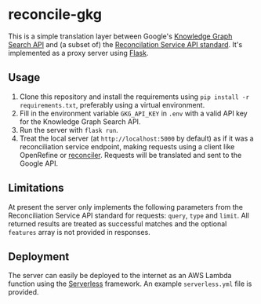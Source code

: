 # reconcile-gkg

This is a simple translation layer between Google's [Knowledge Graph Search API](https://developers.google.com/knowledge-graph) and (a subset of) the [Reconcilation Service API standard](https://reconciliation-api.github.io/specs/latest/). It's implemented as a proxy server using [Flask](https://flask.palletsprojects.com/en/1.1.x/).

## Usage

1. Clone this repository and install the requirements using `pip install -r requirements.txt`, preferably using a virtual environment.
2. Fill in the environment variable `GKG_API_KEY` in `.env` with a valid API key for the Knowledge Graph Search API.
3. Run the server with `flask run`.
4. Treat the local server (at `http://localhost:5000` by default) as if it was a reconciliation service endpoint, making requests using a client like OpenRefine or [reconciler](https://github.com/global-witness/reconciler). Requests will be translated and sent to the Google API.

## Limitations

At present the server only implements the following parameters from the Reconciliation Service API standard for requests: `query`, `type` and `limit`. All returned results are treated as successful matches and the optional `features` array is not provided in responses.

## Deployment

The server can easily be deployed to the internet as an AWS Lambda function using the [Serverless](https://www.serverless.com/) framework. An example `serverless.yml` file is provided. 